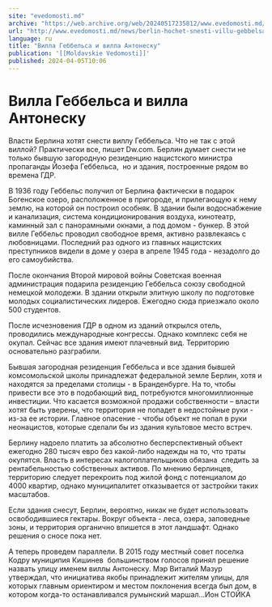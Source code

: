```yaml
---
site: "evedomosti.md"
archive: "https://web.archive.org/web/20240517235812/www.evedomosti.md/news/berlin-hochet-snesti-villu-gebbelsa"
url: "http://www.evedomosti.md/news/berlin-hochet-snesti-villu-gebbelsa"
language: ru
title: "Вилла Геббельса и вилла Антонеску"
publication: '[[Moldavskie Vedomosti]]'
published: 2024-04-05T10:06
---
```


# Вилла Геббельса и вилла Антонеску

Власти Берлина хотят снести виллу Геббельса. Что не так с этой виллой? Практически все, пишет Dw.com. Берлин думает снести не только бывшую загородную резиденцию нацистского министра пропаганды Йозефа Геббельса,  но и здания, построенные рядом во времена ГДР.

В 1936 году Геббельс получил от Берлина фактически в подарок Богенское озеро, расположенное в пригороде, и прилегающую к нему землю, на которой он построил особняк. В здании были водоснабжение и канализация, система кондиционирования воздуха, кинотеатр, каминный зал с панорамными окнами, а под домом - бункер. В этой вилле Геббельс проводил свободное время, активно развлекаясь с любовницами. Последний раз одного из главных нацистских преступников видели в доме у озера в апреле 1945 года - незадолго до его самоубийства.

После окончания Второй мировой войны Советская военная администрация подарила резиденцию Геббельса союзу свободной немецкой молодежи. В здании открыли элитную школу по подготовке молодых социалистических лидеров. Ежегодно сюда приезжало около 500 студентов.

После исчезновения ГДР в одном из зданий открылся отель, проводились международные конгрессы. Однако комплекс себя не окупал. Сейчас все здания имеют плачевный вид. Территорию основательно разграбили.

Бывшая загородная резиденция Геббельса и все здания бывшей комсомольской школы принадлежат федеральной земле Берлин, хотя и находятся за пределами столицы - в Бранденбурге. На то, чтобы привести все это в подобающий вид, потребуются многомиллионные инвестиции. Что касается возможной продажи собственности – власти хотят быть уверены, что территория не попадет в недостойные руки - из-за ее истории. Главное опасение - чтобы объект не попал в руки неонацистов, которые сделали бы из здания культовое место встреч.

Берлину надоело платить за абсолютно бесперспективный объект ежегодно 280 тысяч евро без какой-либо надежды на то, что траты окупятся. Власть в интересах налогоплательщиков обязана  следить за рентабельностью собственных активов. По мнению берлинцев, территорию следует перекроить под жилой фонд с потенциалом до 4000 квартир, однако муниципалитет отказывается от застройки таких масштабов.

Если здания снесут, Берлин, вероятно, никак не будет использовать освободившиеся гектары. Вокруг объекта - леса, озера, заповедные зоны, и территория органично впишется в этот ландшафт. Однако решения о сносе пока нет.

А теперь проведем параллели. В 2015 году местный совет поселка Кодру муниципия Кишинев  большинством голосов принял решение назвать улицу именем виллы Антонеску. Мэр Виталий Мазур утверждал, что инициатива якобы принадлежит жителям улицы, для которых главным ориентиром и местом поклонения всегда был дом, в котором когда-то останавливался румынский маршал...Ион СТОЙКА